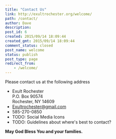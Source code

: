 ```yaml
---
title: "Contact Us"
link: http://exultrochester.org/welcome/
path: /contact/
author: Dave
description:
post_id: 6
created: 2015/09/14 18:09:44
created_gmt: 2015/09/14 18:09:44
comment_status: closed
post_name: welcome
status: publish
post_type: page
redirect_from:
    - /welcome/
---
```


Please contact us at the following address

* Exult Rochester\
  P.O. Box 90574\
  Rochester, NY 14609
* Exultrochester@gmail.com
* 585-270-0850  
* TODO: Social Media Icons
* TODO: Guidelines about where's best to contact?

**May God Bless You and your families.**
